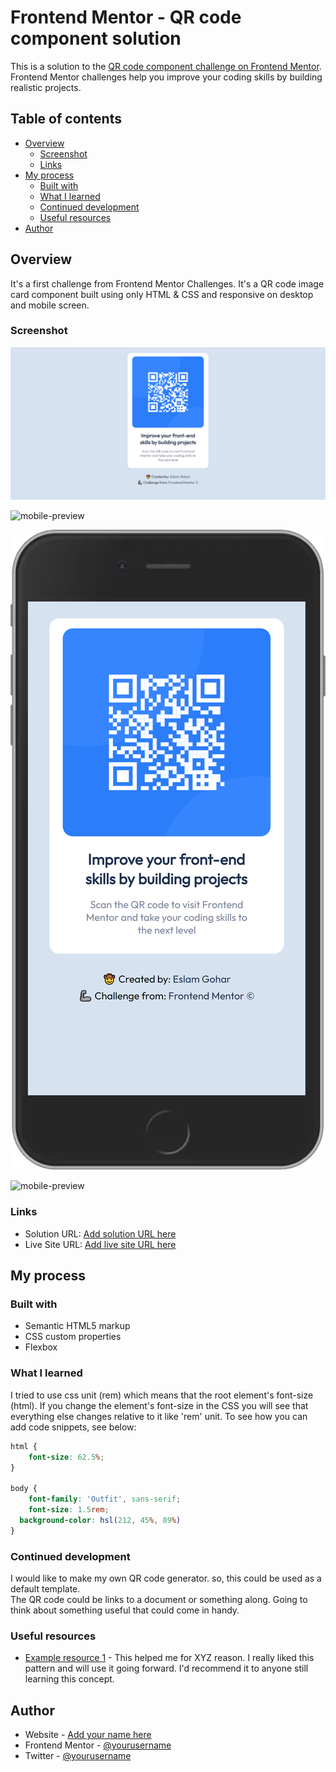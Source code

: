 # Frontend Mentor - QR code component solution

This is a solution to the [QR code component challenge on Frontend Mentor](https://www.frontendmentor.io/challenges/qr-code-component-iux_sIO_H). Frontend Mentor challenges help you improve your coding skills by building realistic projects. 

## Table of contents

- [Overview](#overview)
  - [Screenshot](#screenshot)
  - [Links](#links)
- [My process](#my-process)
  - [Built with](#built-with)
  - [What I learned](#what-i-learned)
  - [Continued development](#continued-development)
  - [Useful resources](#useful-resources)
- [Author](#author)


## Overview
It's a first challenge from Frontend Mentor Challenges.
It's a QR code image card component built using only HTML & CSS and responsive on desktop and mobile screen.

### Screenshot

![desktop-preview](./images/desktop-preview.png)

![mobile-preview](./images/mobile_preview.png.png)

![mobile-preview](./images/mobile-preview_iPhone%206_7_8.png)

![mobile-preview](./images/mobile-preview_Nexus%205X.png.png)


### Links

- Solution URL: [Add solution URL here](https://your-solution-url.com)
- Live Site URL: [Add live site URL here](https://your-live-site-url.com)

## My process

### Built with

- Semantic HTML5 markup
- CSS custom properties
- Flexbox

### What I learned

I tried to use css unit (rem) which means that the root element's font-size (html).
If you change the <html> element's font-size in the CSS you will see that everything else changes relative to it
like 'rem' unit.
To see how you can add code snippets, see below:

```css
html {
	font-size: 62.5%;
}

body { 
	font-family: 'Outfit', sans-serif;
	font-size: 1.5rem;
  background-color: hsl(212, 45%, 89%)
}
```

### Continued development

I would like to make my own QR code generator. so, this could be used as a default template.\
The QR code could be links to a document or something along. Going to think about something useful that could come in handy.

### Useful resources

- [Example resource 1](https://www.example.com) - This helped me for XYZ reason. I really liked this pattern and will use it going forward.
I'd recommend it to anyone still learning this concept.

## Author

- Website - [Add your name here](https://www.your-site.com)
- Frontend Mentor - [@yourusername](https://www.frontendmentor.io/profile/yourusername)
- Twitter - [@yourusername](https://www.twitter.com/yourusername)